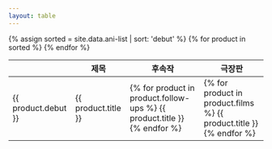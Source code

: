 ```yaml
---
layout: table
---
```


<table>
  <thead>
    <tr>
      <th></th>
      <th>제목</th>
      <th>후속작</th>
      <th>극장판</th>
    </tr>
  </thead>
  <tbody id="aniListTbody">
    {% assign sorted = site.data.ani-list | sort: 'debut' %}
    {% for product in sorted %}
      <tr>
        <td>{{ product.debut }}</td>
        <td>{{ product.title }}</td>
        <td>
          {% for product in product.follow-ups %}
            {{ product.title }}<br>
          {% endfor %}
        </td>
        <td>
          {% for product in product.films %}
            {{ product.title }}<br>
          {% endfor %}
        </td>
      </tr>
    {% endfor %}
  </tbody>
</table>
